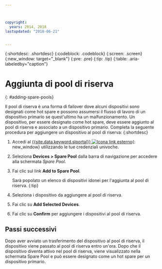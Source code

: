 ```yaml
---



copyright:
  years: 2014, 2018
lastupdated: "2018-06-21"


---
```


{:shortdesc: .shortdesc}
{:codeblock: .codeblock}
{:screen: .screen}
{:new_window: target="_blank"}
{:pre: .pre}
{:tip: .tip}
{:table: .aria-labeledby="caption"}


# Aggiunta di pool di riserva 
{: #adding-spare-pools}

Il pool di riserva è una forma di failover dove alcuni dispositivi sono designati come hot spare e possono assumersi il flusso di lavoro di un dispositivo primario se quest'ultimo ha un malfunzionamento. Un dispositivo, per essere designato come hot spare, deve essere aggiunto al pool di riserva e associato a un dispositivo primario. Completa la seguente procedura per aggiungere un dispositivo al pool di riserva:
{:shortdesc}

1. Accedi al [{{site.data.keyword.slportal}} ![Icona link esterno](../icons/launch-glyph.svg "Icona link esterno")](https://control.softlayer.com/){: new_window} utilizzando le tue credenziali univoche.
2. Seleziona **Devices > Spare Pool** dalla barra di navigazione per accedere alla schermata *Spare Pool*.
3. Fai clic sul link **Add to Spare Pool**.
   
   Sarà popolato un elenco di dispositivi idonei per l'aggiunta al pool di riserva.
   {:tip}
   
4. Seleziona i dispositivo da aggiungere al pool di riserva.
5. Fai clic su **Add Selected Devices**.
6. Fai clic su **Confirm** per aggiungere i dispositivi al pool di riserva. 

## Passi successivi
Dopo aver avviato un trasferimento del dispositivo al pool di riserva, il dispositivo viene passato al pool di riserva entro un'ora. Dopo che il dispositivo diventa attivo nel pool di riserva, viene visualizzato nella schermata Spare Pool e può essere designato come un hot spare per un dispositivo primario.
